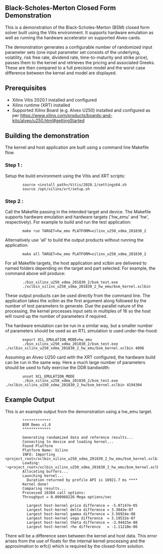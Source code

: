 ## Black-Scholes-Merton Closed Form Demonstration
This is a demonstration of the Black-Scholes-Merton (BSM) closed form solver built using the Vitis environment.  It supports hardware emulation as well as running the hardware accelerator on supported Alveo cards.

The demonstration generates a configurable number of randomized input parameter sets (one input parameter set consists of the underlying, volatility, risk free rate, dividend rate, time-to-maturity and strike price), passes them to the kernel and retrieves the pricing and associated Greeks.  These are then compared to a full precision model and the worst case difference between the kernel and model are displayed.

## Prerequisites

- Xilinx Vitis 2020.1 installed and configured
- Xilinx runtime (XRT) installed
- Supported Xilinx Board (e.g. Alveo U250) installed and configured as per https://www.xilinx.com/products/boards-and-kits/alveo/u250.html#gettingStarted


## Building the demonstration
The kernel and host application are built using a command line Makefile flow.

### Step 1 :
Setup the build environment using the Vitis and XRT scripts:

            source <install path>/Vitis/2020.1/settings64.sh
            source /opt/xilinx/xrt/setup.sh

### Step 2 :
Call the Makefile passing in the intended target and device. The Makefile supports hardware emulation and hardware targets ('hw_emu' and 'hw', respectively). For example to build and run the test application:

            make run TARGET=hw_emu PLATFORM=xilinx_u250_xdma_201830_2

Alternatively use 'all' to build the output products without running the application:

            make all TARGET=hw_emu PLATFORM=xilinx_u250_xdma_201830_2

For all Makefile targets, the host application and xclbin are delivered to named folders depending on the target and part selected.  For example, the command above will produce:

            ./bin_xilinx_u250_xdma_201830_2/bsm_test.exe
            ./xclbin_xilinx_u250_xdma_201830_2_hw_emu/bsm_kernel.xclbin

These output products can be used directly from the command line.  The application takes the xclbin as the first argument along followed by the number of test parameters to generate.  Due the parallel nature of the processing, the kernel processes input sets in multiples of 16 so the host will round up the number of parameters if required.


The hardware emulation can be run in a similar way, but a smaller number of parameters should be used as an RTL simulation is used under-the-hood:

            export XCL_EMULATION_MODE=hw_emu
            ./bin_xilinx_u250_xdma_201830_2/bsm_test.exe ./xclbin_xilinx_u250_xdma_201830_2_hw_emu/bsm_kernel.xclbin 4096

Assuming an Alveo U250 card with the XRT configured, the hardware build can be run in the same way.  Here a much large number of parameters should be used to fully exercise the DDR bandwidth:

            unset XCL_EMULATION_MODE
            ./bin_xilinx_u250_xdma_201830_2/bsm_test.exe ./xclbin_xilinx_u250_xdma_201830_2_hw/bsm_kernel.xclbin 4194304

## Example Output
This is an example output from the demonstration using a hw_emu target.


            *************
            BSM Demo v1.0
            *************

            Generating randomized data and reference results...
            Connecting to device and loading kernel...
            Found Platform
            Platform Name: Xilinx
            INFO: Importing <project_root>/xclbin_xilinx_u250_xdma_201830_2_hw_emu/bsm_kernel.xclbin
            Loading: '<project_root>/xclbin_xilinx_u250_xdma_201830_2_hw_emu/bsm_kernel.xclbin'
            Allocating buffers...
            Launching kernel...
              Duration returned by profile API is 16921.7 ms ****
            Kernel done!
            Comparing results...
            Processed 16384 call options:
            Throughput = 0.000968226 Mega options/sec

              Largest host-kernel price difference = -5.07147e-05
              Largest host-kernel delta difference = 3.3043e-07
              Largest host-kernel gamma difference = 3.56924e-08
              Largest host-kernel vega difference  = 3.19532e-07
              Largest host-kernel theta difference = -3.94425e-08
              Largest host-kernel rho difference   = -1.11218e-06


There will be a difference seen between the kernel and host data.  This error arises from the use of floats for the internal kernel processing and the approximation to erfc() which is required by the closed-form solution.
